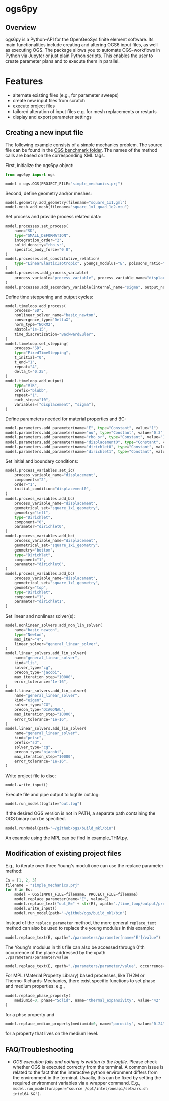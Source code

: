 # ogs6py

## Overview

ogs6py is a Python-API for the OpenGeoSys finite element software.
Its main functionalities include creating and altering OGS6 input files, as well as executing OGS.
The package allows you to automate OGS-workflows in Python via Jupyter or just plain Python scripts.
This enables the user to create parameter plans and to execute them in parallel.

# Features

- alternate existing files (e.g., for parameter sweeps)
- create new input files from scratch
- execute project files
- tailored alteration of input files e.g. for mesh replacements or restarts
- display and export parameter settings

## Creating a new input file

The following example consists of a simple mechanics problem.
The source file can be found in the [OGS benchmark folder](https://gitlab.opengeosys.org/ogs/ogs/-/blob/master/Tests/Data/Mechanics/Linear/square_1e2.prj?ref_type=heads).
The names of the method calls are based on the corresponding XML tags.

First, initialize the ogs6py object:

```python
from ogs6py import ogs

model = ogs.OGS(PROJECT_FILE="simple_mechanics.prj")
```

Second, define geometry and/or meshes:

```python
model.geometry.add_geometry(filename="square_1x1.gml")
model.mesh.add_mesh(filename="square_1x1_quad_1e2.vtu")
```

Set process and provide process related data:

```python
model.processes.set_process(
    name="SD",
    type="SMALL_DEFORMATION",
    integration_order="2",
    solid_density="rho_sr",
    specific_body_force="0 0",
)
model.processes.set_constitutive_relation(
    type="LinearElasticIsotropic", youngs_modulus="E", poissons_ratio="nu"
)
model.processes.add_process_variable(
    process_variable="process_variable", process_variable_name="displacement"
)
model.processes.add_secondary_variable(internal_name="sigma", output_name="sigma")
```

Define time steppening and output cycles:

```python
model.timeloop.add_process(
    process="SD",
    nonlinear_solver_name="basic_newton",
    convergence_type="DeltaX",
    norm_type="NORM2",
    abstol="1e-15",
    time_discretization="BackwardEuler",
)
model.timeloop.set_stepping(
    process="SD",
    type="FixedTimeStepping",
    t_initial="0",
    t_end="1",
    repeat="4",
    delta_t="0.25",
)
model.timeloop.add_output(
    type="VTK",
    prefix="blubb",
    repeat="1",
    each_steps="10",
    variables=["displacement", "sigma"],
)
```

Define parameters needed for material properties and BC:

```python
model.parameters.add_parameter(name="E", type="Constant", value="1")
model.parameters.add_parameter(name="nu", type="Constant", value="0.3")
model.parameters.add_parameter(name="rho_sr", type="Constant", value="1")
model.parameters.add_parameter(name="displacement0", type="Constant", values="0 0")
model.parameters.add_parameter(name="dirichlet0", type="Constant", value="0")
model.parameters.add_parameter(name="dirichlet1", type="Constant", value="0.05")
```

Set initial and boundary conditions:

```python
model.process_variables.set_ic(
    process_variable_name="displacement",
    components="2",
    order="1",
    initial_condition="displacement0",
)
model.process_variables.add_bc(
    process_variable_name="displacement",
    geometrical_set="square_1x1_geometry",
    geometry="left",
    type="Dirichlet",
    component="0",
    parameter="dirichlet0",
)
model.process_variables.add_bc(
    process_variable_name="displacement",
    geometrical_set="square_1x1_geometry",
    geometry="bottom",
    type="Dirichlet",
    component="1",
    parameter="dirichlet0",
)
model.process_variables.add_bc(
    process_variable_name="displacement",
    geometrical_set="square_1x1_geometry",
    geometry="top",
    type="Dirichlet",
    component="1",
    parameter="dirichlet1",
)
```

Set linear and nonlinear solver(s):

```python
model.nonlinear_solvers.add_non_lin_solver(
    name="basic_newton",
    type="Newton",
    max_iter="4",
    linear_solver="general_linear_solver",
)
model.linear_solvers.add_lin_solver(
    name="general_linear_solver",
    kind="lis",
    solver_type="cg",
    precon_type="jacobi",
    max_iteration_step="10000",
    error_tolerance="1e-16",
)
model.linear_solvers.add_lin_solver(
    name="general_linear_solver",
    kind="eigen",
    solver_type="CG",
    precon_type="DIAGONAL",
    max_iteration_step="10000",
    error_tolerance="1e-16",
)
model.linear_solvers.add_lin_solver(
    name="general_linear_solver",
    kind="petsc",
    prefix="sd",
    solver_type="cg",
    precon_type="bjacobi",
    max_iteration_step="10000",
    error_tolerance="1e-16",
)
```

Write project file to disc:

```python
model.write_input()
```

Execute file and pipe output to logfile out.log:

```python
model.run_model(logfile="out.log")
```

If the desired OGS version is not in PATH, a separate path containing the
OGS binary can be specified.

```python
model.runModel(path="~/github/ogs/build_mkl/bin")
```

An example using the MPL can be find in example_THM.py.

## Modification of existing project files

E.g., to iterate over three Young's moduli one can use the replace parameter method:

```python
Es = [1, 2, 3]
filename = "simple_mechanics.prj"
for E in Es:
    model = OGS(INPUT_FILE=filename, PROJECT_FILE=filename)
    model.replace_parameter(name="E", value=E)
    model.replace_text("out_E=" + str(E), xpath="./time_loop/output/prefix")
    model.write_input()
    model.run_model(path="~/github/ogs/build_mkl/bin")
```

Instead of the `replace_parameter` method, the more general `replace_text` method can also be used to replace the young modulus in this example:

```python
model.replace_text(E, xpath="./parameters/parameter[name='E']/value")
```

The Young's modulus in this file can also be accessed through 0'th occurrence of the place addressed by the xpath `./parameters/parameter/value`

```python
model.replace_text(E, xpath="./parameters/parameter/value", occurrence=0)
```

For MPL (Material Property Library) based processes, like TH2M or Thermo-Richards-Mechanics, there exist specific functions to set phase and medium properties: e.g.,

```python
model.replace_phase_property(
    mediumid=0, phase="Solid", name="thermal_expansivity", value="42"
)
```

for a phse property and

```python
model.replace_medium_property(mediumid=0, name="porosity", value="0.24")
```

for a property that lives on the medium level.

## FAQ/Troubleshooting

- _OGS execution fails and nothing is written to the logfile._ Please check whether OGS is executed correctly from the terminal. A common issue is related to the fact that the interactive python environment differs from the environment in the terminal. Usually, this can be fixed by setting the required environment variables via a wrapper command. E.g., `model.run_model(wrapper="source /opt/intel/oneapi/setvars.sh intel64 &&")`.

